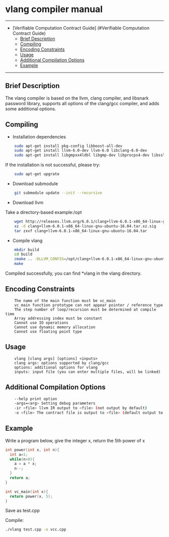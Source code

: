 # vlang compiler manual

--------
- [Verifiable Computation Contract Guide] (#Verifiable Computation Contract Guide)
    - [Brief Description](#brief-description)
    - [Compiling](#compiling)
    - [Encoding Constraints](#encoding-constraints)
    - [Usage](#usage)
    - [Additional Compilation Options](#additional-compilation-options)
    - [Example](#example)

------------------

## Brief Description
The vlang compiler is based on the llvm, clang compiler, and libsnark password library, supports all options of the clang/gcc compiler, and adds some additional options.

## Compiling
* Installation dependencies

```bash
    sudo apt-get install pkg-config libboost-all-dev
    sudo apt-get install llvm-6.0-dev llvm-6.0 libclang-6.0-dev
    sudo apt-get install libgmpxx4ldbl libgmp-dev libprocps4-dev libssl-dev
```

If the installation is not successful, please try:

```bash
    sudo apt-get upgrate
```

* Download submodule

```bash
    git submodule update --init --recursive
```
* Download llvm

Take a directory-based example:/opt

```bash
    wget http://releases.llvm.org/6.0.1/clang+llvm-6.0.1-x86_64-linux-gnu-ubuntu-16.04.tar.xz.sig
	xz -d clang+llvm-6.0.1-x86_64-linux-gnu-ubuntu-16.04.tar.xz.sig
	tar zxvf clang+llvm-6.0.1-x86_64-linux-gnu-ubuntu-16.04.tar
```
* Compile vlang

```bash
    mkdir build
    cd build
    cmake .. -DLLVM_CONFIG=/opt/clang+llvm-6.0.1-x86_64-linux-gnu-ubuntu-16.04/bin/llvm-config
    make
```

Compiled successfully, you can find *vlang in the vlang directory.

## Encoding Constraints
```comment
    The name of the main function must be vc_main
    vc_main function prototype can not appear pointer / reference type
    The step number of loop/recursion must be determined at compile time
    Array addressing index must be constant
    Cannot use IO operations
    Cannot use dynamic memory allocation
    Cannot use floating point type
```

## Usage
```text
    vlang [clang args] [options] <inputs>
    clang args: options supported by clang/gcc
    options: additional options for vlang
    inputs: input file (you can enter multiple files, will be linked)
```

## Additional Compilation Options
```bash
    --help print option
    -args=<arg> Setting debug parameters
    -ir <file> llvm IR output to <file> (not output by default)
    -o <file> The contract file is output to <file> (default output to vcc.cpp)
```

## Example
Write a program below, give the integer x, return the 5th power of x

```cpp
int power(int x, int n){
  int a=1;
  while(n>0){
    a = a * x;
    n--;
  }
  return a;
}

int vc_main(int x){
  return power(x, 5);
}
```
Save as test.cpp

Compile:

```bash
./vlang test.cpp -o vcc.cpp
```
